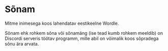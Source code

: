 # Sõnam

Mitme inimesega koos lahendatav eestikeelne Wordle.

Sõnam ehk rohkem sõna või sõnamäng (ise tead kumb rohkem meeldib)
on Discordi serveris töötav programm, mille abil on võimalik koos sõpradega sõnu ära arvata.